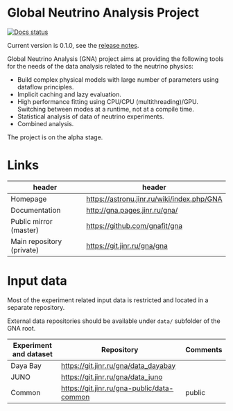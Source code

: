 # Global Neutrino Analysis Project

[![Docs status](https://git.jinr.ru/gna/gna/badges/master/pipeline.svg)](https://git.jinr.ru/gna/gna/commits/master)

Current version is 0.1.0, see the [release notes](doc/release-notes/release-notes-v0-1-0.md).

Global Neutrino Analysis (GNA) project aims at providing the following tools for
the needs of the data analysis related to the neutrino physics:

*  Build complex physical models with large number of parameters using dataflow
   principles.
*  Implicit caching and lazy evaluation.
*  High performance fitting using CPU/CPU (multithreading)/GPU.
   Switching between modes at a runtime, not at a compile time.
*  Statistical analysis of data of neutrino experiments.
*  Combined analysis.

The project is on the alpha stage.

# Links

| header                    | header                                     |
| ------                    | ------                                     |
| Homepage                  | https://astronu.jinr.ru/wiki/index.php/GNA |
| Documentation             | http://gna.pages.jinr.ru/gna/              |
| Public mirror (master)    | https://github.com/gnafit/gna              |
| Main repository (private) | https://git.jinr.ru/gna/gna                |

# Input data

Most of the experiment related input data is restricted and located in a separate
repository.

External data repositories should be available under `data/` subfolder of the
GNA root.

| Experiment and dataset  | Repository                                 | Comments |
| ------                  | ------                                     | --- |
| Daya Bay                | https://git.jinr.ru/gna/data_dayabay       | |
| JUNO                    | https://git.jinr.ru/gna/data_juno          | |
| Common                  | https://git.jinr.ru/gna-public/data-common | public |
